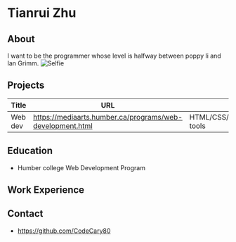 # Tianrui Zhu

## About
I want to be the programmer whose level is halfway between poppy li and Ian Grimm.
![Selfie](https://imgur.com/a/jTIQr9j)

## Projects
| Title | URL | Tech |
| ----------- | ----------- | ----------- |
| Web dev | https://mediaarts.humber.ca/programs/web-development.html | HTML/CSS/SQL/JavaScript/Design tools |

## Education
- Humber college Web Development Program

## Work Experience


## Contact
- https://github.com/CodeCary80
